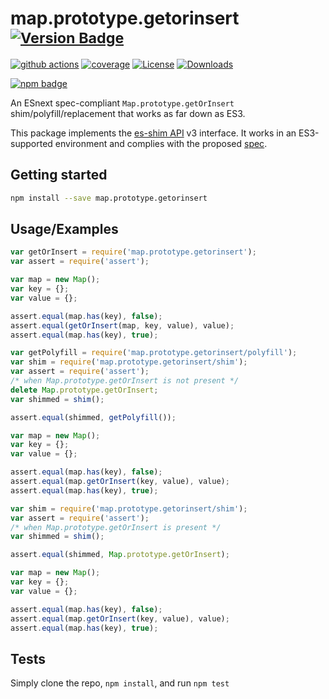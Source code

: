 # map.prototype.getorinsert <sup>[![Version Badge][npm-version-svg]][package-url]</sup>

[![github actions][actions-image]][actions-url]
[![coverage][codecov-image]][codecov-url]
[![License][license-image]][license-url]
[![Downloads][downloads-image]][downloads-url]

[![npm badge][npm-badge-png]][package-url]

An ESnext spec-compliant `Map.prototype.getOrInsert` shim/polyfill/replacement that works as far down as ES3.

This package implements the [es-shim API](https://github.com/es-shims/api) v3 interface. It works in an ES3-supported environment and complies with the proposed [spec](https://tc39.github.io/proposal-array-grouping/).

## Getting started

```sh
npm install --save map.prototype.getorinsert
```

## Usage/Examples

```js
var getOrInsert = require('map.prototype.getorinsert');
var assert = require('assert');

var map = new Map();
var key = {};
var value = {};

assert.equal(map.has(key), false);
assert.equal(getOrInsert(map, key, value), value);
assert.equal(map.has(key), true);
```

```js
var getPolyfill = require('map.prototype.getorinsert/polyfill');
var shim = require('map.prototype.getorinsert/shim');
var assert = require('assert');
/* when Map.prototype.getOrInsert is not present */
delete Map.prototype.getOrInsert;
var shimmed = shim();

assert.equal(shimmed, getPolyfill());

var map = new Map();
var key = {};
var value = {};

assert.equal(map.has(key), false);
assert.equal(map.getOrInsert(key, value), value);
assert.equal(map.has(key), true);
```

```js
var shim = require('map.prototype.getorinsert/shim');
var assert = require('assert');
/* when Map.prototype.getOrInsert is present */
var shimmed = shim();

assert.equal(shimmed, Map.prototype.getOrInsert);

var map = new Map();
var key = {};
var value = {};

assert.equal(map.has(key), false);
assert.equal(map.getOrInsert(key, value), value);
assert.equal(map.has(key), true);
```

## Tests
Simply clone the repo, `npm install`, and run `npm test`

[package-url]: https://npmjs.org/package/map.prototype.getorinsert
[npm-version-svg]: https://versionbadg.es/es-shims/Map.prototype.getOrInsert.svg
[deps-svg]: https://david-dm.org/es-shims/Map.prototype.getOrInsert.svg
[deps-url]: https://david-dm.org/es-shims/Map.prototype.getOrInsert
[dev-deps-svg]: https://david-dm.org/es-shims/Map.prototype.getOrInsert/dev-status.svg
[dev-deps-url]: https://david-dm.org/es-shims/Map.prototype.getOrInsert#info=devDependencies
[npm-badge-png]: https://nodei.co/npm/map.prototype.getorinsert.png?downloads=true&stars=true
[license-image]: https://img.shields.io/npm/l/map.prototype.getorinsert.svg
[license-url]: LICENSE
[downloads-image]: https://img.shields.io/npm/dm/map.prototype.getorinsert.svg
[downloads-url]: https://npm-stat.com/charts.html?package=map.prototype.getorinsert
[codecov-image]: https://codecov.io/gh/es-shims/Map.prototype.getOrInsert/branch/main/graphs/badge.svg
[codecov-url]: https://app.codecov.io/gh/es-shims/Map.prototype.getOrInsert/
[actions-image]: https://img.shields.io/endpoint?url=https://github-actions-badge-u3jn4tfpocch.runkit.sh/es-shims/Map.prototype.getOrInsert
[actions-url]: https://github.com/es-shims/Map.prototype.getOrInsert/actions
